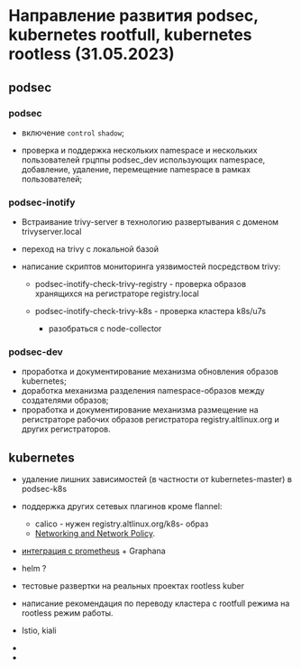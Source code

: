 # Направление развития podsec, kubernetes rootfull, kubernetes rootless (31.05.2023)

## podsec

### podsec

- включение `control` `shadow`;

- проверка и поддержка нескольких namespace и нескольких пользователей грцппы podsec_dev использующих namespace, добавление, удаление, перемещение namespace в рамках пользователей;

### podsec-inotify

- Встраивание trivy-server в технологию развертывания с доменом trivyserver.local

- переход на trivy с локальной базой

- написание скриптов мониторинга уязвимостей посредством trivy:

  * podsec-inotify-check-trivy-registry - проверка образов хранящихся на регистраторе registry.local

  * podsec-inotify-check-trivy-k8s - проверка кластера k8s/u7s

    - разобраться с node-collector 

### podsec-dev

- проработка и документирование механизма обновления образов kubernetes;
- доработка механизма разделения namespace-образов между создателями образов; 
- проработка и документирование механизма размещение на регистраторе рабочих образов регистратора registry.altlinux.org и других регистраторов.

## kubernetes

- удаление лишних зависимостей (в частности от kubernetes-master) в podsec-k8s

- поддержка других сетевых плагинов кроме flannel:
  * calico - нужен registry.altlinux.org/k8s- образ
  * [Networking and Network Policy](https://kubernetes.io/docs/concepts/cluster-administration/addons/#networking-and-network-policy).

- [интеграция с prometheus](https://kubernetes.io/docs/concepts/cluster-administration/addons/#networking-and-network-policy) + Graphana

- helm ?

- тестовые развертки на реальных проектах rootless kuber

- написание рекомендация по переводу кластера с rootfull режима на rootless режим работы.

- Istio, kiali

- 

- 

